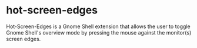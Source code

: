 hot-screen-edges
================

Hot-Screen-Edges is a Gnome Shell extension that allows the user to toggle Gnome Shell's overview mode by pressing the mouse against the monitor(s) screen edges.
